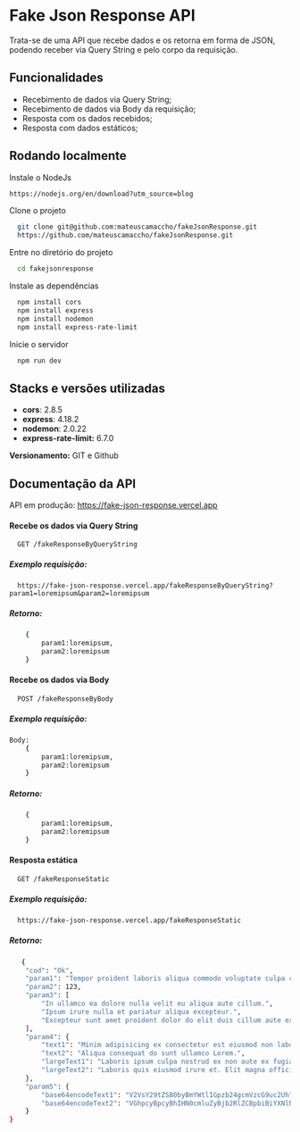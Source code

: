 
# Fake Json Response API

Trata-se de uma API que recebe dados e os retorna em forma de JSON, podendo receber via Query String e pelo corpo da requisição.

## Funcionalidades

- Recebimento de dados via Query String;
- Recebimento de dados via Body da requisição;
- Resposta com os dados recebidos;
- Resposta com dados estáticos;

## Rodando localmente
Instale o NodeJs  
```bash
https://nodejs.org/en/download?utm_source=blog
```

Clone o projeto

```bash
  git clone git@github.com:mateuscamaccho/fakeJsonResponse.git
  https://github.com/mateuscamaccho/fakeJsonResponse.git
```

Entre no diretório do projeto

```bash
  cd fakejsonresponse
```

Instale as dependências

```bash
  npm install cors  
  npm install express 
  npm install nodemon
  npm install express-rate-limit
```

Inicie o servidor

```bash
  npm run dev
```

## Stacks e versões utilizadas

- **cors**: 2.8.5  
- **express**: 4.18.2  
- **nodemon**: 2.0.22 
- **express-rate-limit:** 6.7.0  

**Versionamento:** GIT e Github



## Documentação da API

API em produção: https://fake-json-response.vercel.app

#### Recebe os dados via Query String

```http
  GET /fakeResponseByQueryString
```
##### Exemplo requisição:
```http
  https://fake-json-response.vercel.app/fakeResponseByQueryString?param1=loremipsum&param2=loremipsum
```

##### Retorno:
```bash
    {
        param1:loremipsum,
        param2:loremipsum
    }
```

#### Recebe os dados via Body

```http
  POST /fakeResponseByBody
```

##### Exemplo requisição:
```Bash
Body:
    {
        param1:loremipsum,
        param2:loremipsum
    }

```

##### Retorno:
```bash
    {
        param1:loremipsum,
        param2:loremipsum
    }
```

#### Resposta estática

```http
  GET /fakeResponseStatic
```
##### Exemplo requisição:
```Bash
  https://fake-json-response.vercel.app/fakeResponseStatic
```

##### Retorno:
```bash
   {
	"cod": "Ok",
	"param1": "Tempor proident laboris aliqua commodo voluptate culpa culpa adipisicing culpa labore.",
	"param2": 123,
	"param3": [
		"In ullamco ea dolore nulla velit eu aliqua aute cillum.",
		"Ipsum irure nulla et pariatur aliqua excepteur.",
		"Excepteur sunt amet proident dolor do elit duis cillum aute excepteur proident magna exercitation reprehenderit."
	],
	"param4": {
		"text1": "Minim adipisicing ex consectetur est eiusmod non laborum nulla id nulla laborum eiusmod deserunt.",
		"text2": "Aliqua consequat do sunt ullamco Lorem.",
		"largeText1": "Laboris ipsum culpa nostrud ex non aute ex fugiat eu elit deserunt ipsum labore. Fugiat laborum esse eiusmod do fugiat eu labore est irure incididunt magna. Tempor fugiat nulla exercitation ex ullamco quis id consectetur commodo est in non. Culpa voluptate tempor aute nisi et amet ex eiusmod et occaecat aute fugiat consequat. Deserunt eu nostrud magna eiusmod consequat et. Occaecat adipisicing reprehenderit voluptate labore. In anim amet tempor ea non occaecat veniam voluptate.",
		"largeText2": "Laboris quis eiusmod irure et. Elit magna officia ipsum mollit laboris excepteur minim velit. Dolor do irure culpa aliquip ut Lorem sit excepteur magna laboris magna. Eiusmod pariatur nulla tempor culpa eu amet esse occaecat. Velit tempor id officia laborum deserunt laboris amet."
	},
	"param5": {
		"base64encodeText1": "V2VsY29tZSB0byBmYWtlIGpzb24gcmVzcG9uc2Uh",
		"base64encodeText2": "VGhpcyBpcyBhIHN0cmluZyBjb2RlZCBpbiBiYXNlNjQgdG8gdXNlIG9uIHBlcnNvbmFsIHByb2plY3RzIQ=="
	}
} 
```